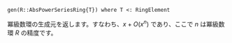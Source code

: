 ```
gen(R::AbsPowerSeriesRing{T}) where T <: RingElement
```

冪級数環の生成元を返します。すなわち、$x + O(x^n)$ であり、ここで $n$ は冪級数環 $R$ の精度です。
